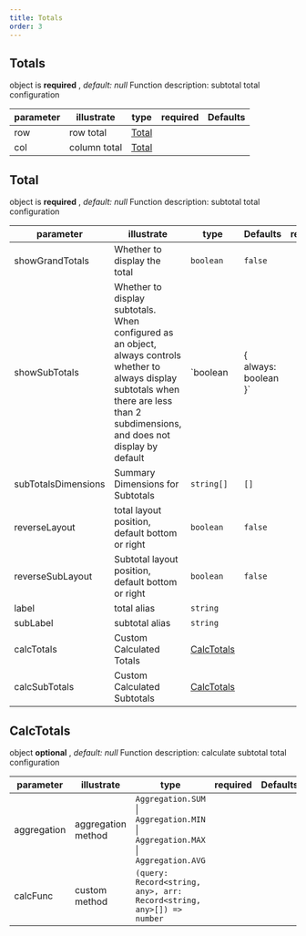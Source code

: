 ```yaml
---
title: Totals
order: 3
---
```


## Totals

object is **required** , *default: null* Function description: subtotal total configuration

| parameter | illustrate   | type                                          | required | Defaults |
| --------- | ------------ | --------------------------------------------- | :------: | -------- |
| row       | row total    | [Total](/zh/docs/api/general/S2Options#total) |          |          |
| col       | column total | [Total](/zh/docs/api/general/S2Options#total) |          |          |

## Total

object is **required** , *default: null* Function description: subtotal total configuration

| parameter           | illustrate                                                                                                                                                                                | type                      | Defaults              | required |
| ------------------- | ----------------------------------------------------------------------------------------------------------------------------------------------------------------------------------------- | ------------------------- | --------------------- | :------: |
| showGrandTotals     | Whether to display the total                                                                                                                                                              | `boolean`                 | `false`               |          |
| showSubTotals       | Whether to display subtotals. When configured as an object, always controls whether to always display subtotals when there are less than 2 subdimensions, and does not display by default | \`boolean                 | { always: boolean }\` |  `false` |
| subTotalsDimensions | Summary Dimensions for Subtotals                                                                                                                                                          | `string[]`                | `[]`                  |          |
| reverseLayout       | total layout position, default bottom or right                                                                                                                                            | `boolean`                 | `false`               |          |
| reverseSubLayout    | Subtotal layout position, default bottom or right                                                                                                                                         | `boolean`                 | `false`               |          |
| label               | total alias                                                                                                                                                                               | `string`                  |                       |          |
| subLabel            | subtotal alias                                                                                                                                                                            | `string`                  |                       |          |
| calcTotals          | Custom Calculated Totals                                                                                                                                                                  | [CalcTotals](#calctotals) |                       |          |
| calcSubTotals       | Custom Calculated Subtotals                                                                                                                                                               | [CalcTotals](#calctotals) |                       |          |

## CalcTotals

object **optional** , *default: null* Function description: calculate subtotal total configuration

| parameter   | illustrate         | type                                                                             | required | Defaults |
| ----------- | ------------------ | -------------------------------------------------------------------------------- | :------: | -------- |
| aggregation | aggregation method | `Aggregation.SUM` \| `Aggregation.MIN` \| `Aggregation.MAX` \| `Aggregation.AVG` |          |          |
| calcFunc    | custom method      | `(query: Record<string, any>, arr: Record<string, any>[]) => number`             |          |          |
